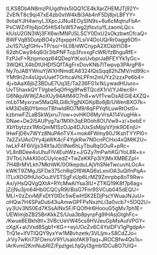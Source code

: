 tLKS8DbAN8mzPiUgdfnlx5lQQ1CE4kXarZHEMJTj92Y=
ZvEfkT8c9qi47xE4zb0xtW4kBi3Ab4nF5Dj8jvLBFYY=
9otaIYJH4wnyL3XpcJJNu4EOySIN9s+6u6cMqtruFbA=
PxCWZrFhj4joO5HtS41xW57wg2jflsv/u/fLzaomLQc=
klUsU2GN3Wj3FX6w/MNPJSLSCY0DxU2sOkzbwtCfcaQ=
BWFVq85DutpBO4y2fqxppH7LsiV4DoUQrRr0agg6OfI=
Jx/lS7UgfGHv+TP/so/+IiLIl8/eWCnypA2XCkbYiO8=
62dhCwy94q6l3r3ibPNFTcp3fvxxgFcWR/fzBhguRfE=
FzPJxF+Rzipmoqz64QDepYtKxoUvbprJaBFEYYk1yGc=
3WQKLX4bDtUHDf5QfTAgFrxDovKNb7ITwpvp3PArgP8=
Ny7oJABYWnuYjWXHNmdEA8324IQsSqq82hZMV/nd99c=
YMt9n2n4sUgvUuefTOrhcaVhLPFm2mUYz2izzxPe6b4=
4j+bAaX6jbZ3BDuE7Uq3E/Ta236FG1x1kLywadHUuro=
UvT5haxkQYTVgbe5qOfHgj9fwBTQcdX1rV/YJ4Iec6I=
G6NkjuWWjZAoXUy94AtM4O7n8+wVfTvwDsAEGiE4XZQ=
mLbTMyxrzw5MaQRLGi8cYgjNXGKpBo6jB/UWenBXO7k=
kM3iDsBj0YbmorTBhwldRO7M9/6qFPYqfiLuwRtOst0=
kzbnwFZLaBSkWjxru7/ow+ovHKO6MyVrsA114VugHik=
DNae+De2i5AUPyg7a/1MXh3qER0oh8OUVw9+z/+bebE=
XbYbytzzx1MoQmM1SzOJp4DJUxSsMjq/sYjnk9DEnjU=
IHwFjD6v7WYz8NuPAnTVX+mok4FWmy90J1KshTYYPI0=
7a2ZxUAcOYy4jaWK4cF4YgkRw7N0cnPCHxi4xQMiK2U=
lwLkF4F6iVjjs34It1aJ0/ilNe6hLyTbuRqGOuR+pRc=
VL8nBDee4uUhuFlV4EuhWz+J/GZy7mPwhKG/YoL8R+s=
3VTtxLhAkKI0oCUyIcedZ+TwZeKKFp3iYjMxXMBEZpI=
7H4BrMVLkh7MkhWK/0OlkepduLAjVhSNeTwcuvhLGcA=
kWKT9ZMgJSFDe375chRqGf6WAQ6xLxniOA3uQifnPqA=
lTLvXOGfHUioOuJtVSTSgFxUp6LrMZ9Zmrpbp8oT9Rw=
Ax/yHsQQVgQXtA+RYcMwAlYsa3IU+ZTKQ19K8f7p6ag=
jZ/jNu3jm64Hb0CQCyR9I/BisG7Fnr9SVCub045dEQU=
MLI+0zZxvMjFxDtY0IDc5wEwHSK2EDjPscYWuaJNJuU=
oHQw7H4SPaDub43uAmwGPFPxNxzhLi3a0vcb7+5DQ2U=
yy3Uv3N50Ed7KSsAINx5F/FQOfHr6HoouG5gMv7ph1E=
UEWimjbZB25BnKkkZS/Uua3b8pyrpFg9IHAsjGtghFc=
/KwueBEBkh8tl+3VBcUeVW45cs8HVJeuGpMsAutVPGY=
cXgX+aUVxd8Sgb1+KG++eyUOcZv6C4YsIDFV1gPgdpA=
TrQ1e+lfVTlQQY9yxYw1MBvhzetk/3VLIjm+S8CdZJo=
JrVy7wKn73FDenuV9YUsaIofAK9Tqq+JROCBfw4Qs1s=
lArKvml2KmNubRlZ/FpzIgeLfqQyI3gmb1DCuBO7UlQ=
